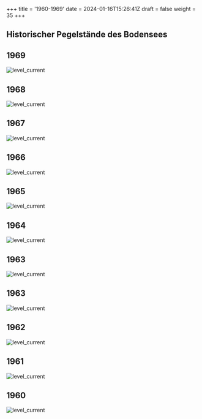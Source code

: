 +++
title = '1960-1969'
date = 2024-01-16T15:26:41Z
draft = false
weight = 35
+++

## Historischer Pegelstände des Bodensees

## 1969

![level_current](/images/DE/graphs_historic/longterm_DE_1969.png)

## 1968

![level_current](/images/DE/graphs_historic/longterm_DE_1968.png)

## 1967

![level_current](/images/DE/graphs_historic/longterm_DE_1967.png)

## 1966

![level_current](/images/DE/graphs_historic/longterm_DE_1966.png)

## 1965

![level_current](/images/DE/graphs_historic/longterm_DE_1965.png)

## 1964

![level_current](/images/DE/graphs_historic/longterm_DE_1964.png)

## 1963

![level_current](/images/DE/graphs_historic/longterm_DE_1964.png)

## 1963

![level_current](/images/DE/graphs_historic/longterm_DE_1963.png)

## 1962

![level_current](/images/DE/graphs_historic/longterm_DE_1962.png)

## 1961

![level_current](/images/DE/graphs_historic/longterm_DE_1961.png)

## 1960

![level_current](/images/DE/graphs_historic/longterm_DE_1960.png)